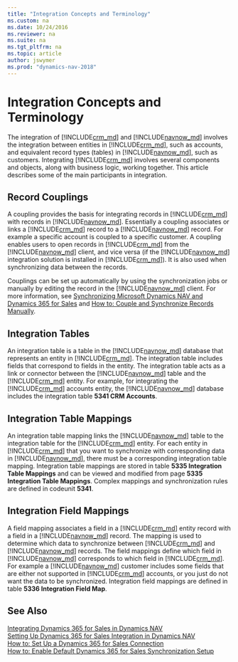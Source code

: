 ```yaml
---
title: "Integration Concepts and Terminology"
ms.custom: na
ms.date: 10/24/2016
ms.reviewer: na
ms.suite: na
ms.tgt_pltfrm: na
ms.topic: article
author: jswymer
ms.prod: "dynamics-nav-2018"
---
```

# Integration Concepts and Terminology
The integration of [!INCLUDE[crm_md](includes/crm_md.md)] and [!INCLUDE[navnow_md](includes/navnow_md.md)] involves the integration between entities in [!INCLUDE[crm_md](includes/crm_md.md)], such as accounts, and equivalent record types \(tables\) in [!INCLUDE[navnow_md](includes/navnow_md.md)], such as customers. Integrating [!INCLUDE[crm_md](includes/crm_md.md)] involves several components and objects, along with business logic, working together. This article describes some of the main participants in integration.

##  <a name="CouplingOverview"></a> Record Couplings
A coupling provides the basis for integrating records in [!INCLUDE[crm_md](includes/crm_md.md)] with records in  [!INCLUDE[navnow_md](includes/navnow_md.md)]. Essentially a coupling associates or links a [!INCLUDE[crm_md](includes/crm_md.md)] record to a [!INCLUDE[navnow_md](includes/navnow_md.md)] record. For example a specific account is coupled to a specific customer. A coupling enables users to open records in [!INCLUDE[crm_md](includes/crm_md.md)] from the  [!INCLUDE[navnow_md](includes/navnow_md.md)] client, and vice versa \(if the [!INCLUDE[navnow_md](includes/navnow_md.md)] integration solution is installed in [!INCLUDE[crm_md](includes/crm_md.md)]\). It is also used when synchronizing data between the records.

Couplings can be set up automatically by using the synchronization jobs or manually by editing the record in the [!INCLUDE[navnow_md](includes/navnow_md.md)]  client. For more information, see [Synchronizing Microsoft Dynamics NAV and Dynamics 365 for Sales](Synchronizing-Dynamics-NAV-and-Dynamics-CRM.md) and [How to: Couple and Synchronize Records Manually](How-to-Couple-and-Synchronize-Records-Manually.md).

##  <a name="IntegrationTableOverview"></a> Integration Tables
 An integration table is a table in the [!INCLUDE[navnow_md](includes/navnow_md.md)] database that represents an entity in [!INCLUDE[crm_md](includes/crm_md.md)]. The integration table includes fields that correspond to fields in the entity. The integration table acts as a link or connector between the [!INCLUDE[navnow_md](includes/navnow_md.md)] table and the [!INCLUDE[crm_md](includes/crm_md.md)] entity. For example, for integrating the [!INCLUDE[crm_md](includes/crm_md.md)] accounts entity, the [!INCLUDE[navnow_md](includes/navnow_md.md)] database includes the integration table **5341 CRM Accounts**.

##  <a name="IntegTblMappingsOverview"></a> Integration Table Mappings
 An integration table mapping links the [!INCLUDE[navnow_md](includes/navnow_md.md)] table to the integration table for the [!INCLUDE[crm_md](includes/crm_md.md)] entity. For each entity in [!INCLUDE[crm_md](includes/crm_md.md)] that you want to synchronize with corresponding data in [!INCLUDE[navnow_md](includes/navnow_md.md)], there must be a corresponding integration table mapping. Integration table mappings are stored in table **5335 Integration Table Mappings** and can be viewed and modified from page **5335 Integration Table Mappings**. Complex mappings and synchronization rules are defined in codeunit **5341**.

##  <a name="IntegFieldMappingsOverview"></a> Integration Field Mappings
 A field mapping associates a field in a [!INCLUDE[crm_md](includes/crm_md.md)] entity record with a field in a [!INCLUDE[navnow_md](includes/navnow_md.md)] record. The mapping is used to determine which data to synchronize between [!INCLUDE[crm_md](includes/crm_md.md)] and [!INCLUDE[navnow_md](includes/navnow_md.md)] records. The field mappings define which field in [!INCLUDE[navnow_md](includes/navnow_md.md)] corresponds to which field in [!INCLUDE[crm_md](includes/crm_md.md)]. For example a [!INCLUDE[navnow_md](includes/navnow_md.md)] customer includes some fields that are either not supported in [!INCLUDE[crm_md](includes/crm_md.md)] accounts, or you just do not want the data to be synchronized. Integration field mappings are defined in table **5336 Integration Field Map**.

## See Also
[Integrating Dynamics 365 for Sales in Dynamics NAV](Integrating-Dynamics-CRM-in-Dynamics-NAV.md)  
[Setting Up Dynamics 365 for Sales Integration in Dynamics NAV](Setting-Up-Dynamics-CRM-Integration.md)  
[How to: Set Up a Dynamics 365 for Sales Connection](How-to-Set-Up-a-Dynamics-CRM-Connection.md)  
[How to: Enable Default Dynamics 365 for Sales Synchronization Setup](How-to-Enable-Default-Dynamics-CRM-Synchronization-Setup.md)  
